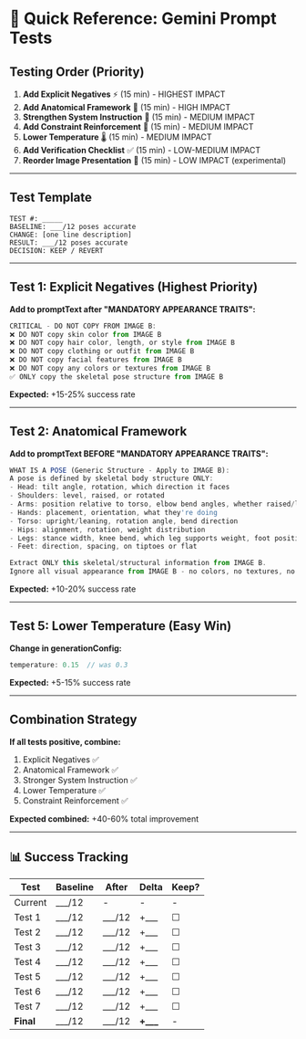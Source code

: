 # 🎯 Quick Reference: Gemini Prompt Tests

## Testing Order (Priority)

1. **Add Explicit Negatives** ⚡ (15 min) - HIGHEST IMPACT
2. **Add Anatomical Framework** 🎯 (15 min) - HIGH IMPACT
3. **Strengthen System Instruction** 💪 (15 min) - MEDIUM IMPACT
4. **Add Constraint Reinforcement** 🔁 (15 min) - MEDIUM IMPACT
5. **Lower Temperature** 🌡️ (15 min) - MEDIUM IMPACT
6. **Add Verification Checklist** ✅ (15 min) - LOW-MEDIUM IMPACT
7. **Reorder Image Presentation** 🔄 (15 min) - LOW IMPACT (experimental)

---

## Test Template

```
TEST #: _____
BASELINE: ___/12 poses accurate
CHANGE: [one line description]
RESULT: ___/12 poses accurate
DECISION: KEEP / REVERT
```

---

## Test 1: Explicit Negatives (Highest Priority)

**Add to promptText after "MANDATORY APPEARANCE TRAITS":**

```javascript
CRITICAL - DO NOT COPY FROM IMAGE B:
❌ DO NOT copy skin color from IMAGE B
❌ DO NOT copy hair color, length, or style from IMAGE B
❌ DO NOT copy clothing or outfit from IMAGE B
❌ DO NOT copy facial features from IMAGE B
❌ DO NOT copy any colors or textures from IMAGE B
✅ ONLY copy the skeletal pose structure from IMAGE B
```

**Expected:** +15-25% success rate

---

## Test 2: Anatomical Framework

**Add to promptText BEFORE "MANDATORY APPEARANCE TRAITS":**

```javascript
WHAT IS A POSE (Generic Structure - Apply to IMAGE B):
A pose is defined by skeletal body structure ONLY:
- Head: tilt angle, rotation, which direction it faces
- Shoulders: level, raised, or rotated
- Arms: position relative to torso, elbow bend angles, whether raised/lowered/extended
- Hands: placement, orientation, what they're doing
- Torso: upright/leaning, rotation angle, bend direction
- Hips: alignment, rotation, weight distribution
- Legs: stance width, knee bend, which leg supports weight, foot position
- Feet: direction, spacing, on tiptoes or flat

Extract ONLY this skeletal/structural information from IMAGE B.
Ignore all visual appearance from IMAGE B - no colors, no textures, no features.
```

**Expected:** +10-20% success rate

---

## Test 5: Lower Temperature (Easy Win)

**Change in generationConfig:**

```javascript
temperature: 0.15  // was 0.3
```

**Expected:** +5-15% success rate

---

## Combination Strategy

**If all tests positive, combine:**
1. Explicit Negatives ✅
2. Anatomical Framework ✅  
3. Stronger System Instruction ✅
4. Lower Temperature ✅
5. Constraint Reinforcement ✅

**Expected combined:** +40-60% total improvement

---

## 📊 Success Tracking

| Test | Baseline | After | Delta | Keep? |
|------|----------|-------|-------|-------|
| Current | ___/12 | - | - | - |
| Test 1 | ___/12 | ___/12 | +___ | ☐ |
| Test 2 | ___/12 | ___/12 | +___ | ☐ |
| Test 3 | ___/12 | ___/12 | +___ | ☐ |
| Test 4 | ___/12 | ___/12 | +___ | ☐ |
| Test 5 | ___/12 | ___/12 | +___ | ☐ |
| Test 6 | ___/12 | ___/12 | +___ | ☐ |
| Test 7 | ___/12 | ___/12 | +___ | ☐ |
| **Final** | ___/12 | ___/12 | **+___** | - |
